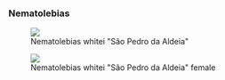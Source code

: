 ### Nematolebias

<figure>
  <img src="https://thekillifish.net/index_ATTACHMENTS/DSC_1043-whitei_Enhanced-NR.jpg" />
  <figcaption>Nematolebias whitei "São Pedro da Aldeia"</figcaption>
</figure>

<figure>
  <img src="https://thekillifish.net/index_ATTACHMENTS/DSC_1013-whitei_female_Enhanced-NR.jpg" />
  <figcaption>Nematolebias whitei "São Pedro da Aldeia" female</figcaption>
</figure>
